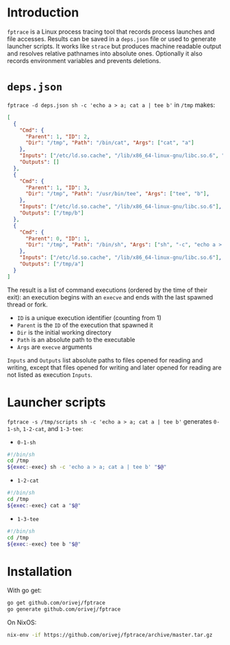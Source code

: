 # Introduction

`fptrace` is a Linux process tracing tool that records process launches and file accesses.  Results can be saved in a `deps.json` file or used to generate launcher scripts.  It works like `strace` but produces machine readable output and resolves relative pathnames into absolute ones.  Optionally it also records environment variables and prevents deletions.

# `deps.json`

`fptrace -d deps.json sh -c 'echo a > a; cat a | tee b'` in `/tmp` makes:

```json
[
  {
    "Cmd": {
      "Parent": 1, "ID": 2,
      "Dir": "/tmp", "Path": "/bin/cat", "Args": ["cat", "a"]
    },
    "Inputs": ["/etc/ld.so.cache", "/lib/x86_64-linux-gnu/libc.so.6", "/tmp/a"],
    "Outputs": []
  },
  {
    "Cmd": {
      "Parent": 1, "ID": 3,
      "Dir": "/tmp", "Path": "/usr/bin/tee", "Args": ["tee", "b"],
    },
    "Inputs": ["/etc/ld.so.cache", "/lib/x86_64-linux-gnu/libc.so.6"],
    "Outputs": ["/tmp/b"]
  },
  {
    "Cmd": {
      "Parent": 0, "ID": 1,
      "Dir": "/tmp", "Path": "/bin/sh", "Args": ["sh", "-c", "echo a > a; cat a | tee b"],
    },
    "Inputs": ["/etc/ld.so.cache", "/lib/x86_64-linux-gnu/libc.so.6"],
    "Outputs": ["/tmp/a"]
  }
]
```

The result is a list of command executions (ordered by the time of their exit): an execution begins with an `execve` and ends with the last spawned thread or fork.

- `ID` is a unique execution identifier (counting from 1)
- `Parent` is the `ID` of the execution that spawned it
- `Dir` is the initial working directory
- `Path` is an absolute path to the executable
- `Args` are `execve` arguments

`Inputs` and `Outputs` list absolute paths to files opened for reading and writing, except that files opened for writing and later opened for reading are not listed as execution `Inputs`.

# Launcher scripts

`fptrace -s /tmp/scripts sh -c 'echo a > a; cat a | tee b'` generates `0-1-sh`, `1-2-cat`, and `1-3-tee`:

- `0-1-sh`
```sh
#!/bin/sh
cd /tmp
${exec:-exec} sh -c 'echo a > a; cat a | tee b' "$@"
```
- `1-2-cat`
```sh
#!/bin/sh
cd /tmp
${exec:-exec} cat a "$@"
```
- `1-3-tee`
```sh
#!/bin/sh
cd /tmp
${exec:-exec} tee b "$@"
```

# Installation

With go get:
```sh
go get github.com/orivej/fptrace
go generate github.com/orivej/fptrace
```

On NixOS:
```sh
nix-env -if https://github.com/orivej/fptrace/archive/master.tar.gz
```
